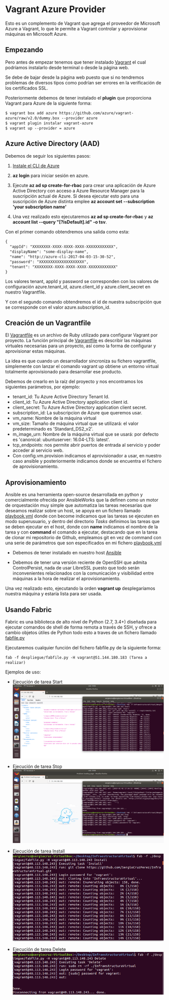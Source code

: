 # Vagrant Azure Provider

Esto es un complemento de Vagrant que agrega el proveedor de Microsoft Azure a Vagrant, lo que le permite a Vagrant controlar y aprovisionar máquinas en Microsoft Azure.

## Empezando

Pero antes de empezar tenemos que tener instalado [Vagrant](https://www.vagrantup.com/downloads.html) el cual podríamos instalarlo desde terminal o desde la página web.

Se debe de bajar desde la página web puesto que si no tendremos problemas de diversos tipos como podrían ser errores en la verificación de los certificados SSL.

Posteriormente debemos de tener instalado el **plugin** que proporciona Vagrant para Azure de la siguiente forma:

~~~
$ vagrant box add azure https://github.com/azure/vagrant-azure/raw/v2.0/dummy.box --provider azure
$ vagrant plugin instalar vagrant-azure
$ vagrant up --provider = azure
~~~

## Azure Active Directory (AAD)

Debemos de seguir los siguientes pasos:

1. [Instale el CLI de Azure](https://docs.microsoft.com/en-us/cli/azure/install-azure-cli?view=azure-cli-latest)

2. **az login** para iniciar sesión en azure.

3. Ejecute **az ad sp create-for-rbac** para crear una aplicación de Azure Active Directory con acceso a Azure Resource Manager para la suscripción actual de Azure. Si desea ejecutar esto para una suscripción de Azure distinta emplee **az account set --subscription 'your subscription name'**

4. Una vez realizado esto ejecutaremos **az ad sp create-for-rbac** y **az account list --query "[?isDefault].id" -o tsv**.

Con el primer comando obtendremos una salida como esta:

~~~
{
  "appId": "XXXXXXXX-XXXX-XXXX-XXXX-XXXXXXXXXXXX",
  "displayName": "some-display-name",
  "name": "http://azure-cli-2017-04-03-15-30-52",
  "password": "XXXXXXXXXXXXXXXXXXXX",
  "tenant": "XXXXXXXX-XXXX-XXXX-XXXX-XXXXXXXXXXXX"
}
~~~

Los valores tenant, appId y password se corresponden con los valores de configuración azure.tenant_id, azure.client_id y azure.client_secret en nuestro Vagrantfile.

Y con el segundo comando obtendremos el id de nuestra subscripción que se corresponde con el valor azure.subscription_id.

## Creación de un Vagrantfile

El [Vagrantfile](https://github.com/SergioCruzPerez/InfraestructuraVirtual/blob/master/Vagrantfile) es un archivo de Ruby utilizado para configurar Vagrant por proyecto. La función principal de [Vagrantfile](https://github.com/SergioCruzPerez/InfraestructuraVirtual/blob/master/Vagrantfile) es describir las máquinas virtuales necesarias para un proyecto, así como la forma de configurar y aprovisionar estas máquinas.

La idea es que cuando un desarrollador sincroniza su fichero vagrantfile, simplemente con lanzar el comando vagrant up obtiene un entorno virtual totalmente aprovisionado para desarrollar ese producto.

Debemos de crearlo en la raíz del proyecto y nos encontramos los siguientes parámetros, por ejemplo:

- tenant_id: Tu Azure Active Directory Tenant Id.
- client_id: Tu Azure Active Directory application client id.
- client_secret: Tu Azure Active Directory application client secret.
- subscription_id: La subscripcion de Azure que queremos usar.
- vm_name: Nombre de la máquina virtual
- vm_size: Tamaño de máquina virtual que se utilizará: el valor predeterminado es 'Standard_DS2_v2'.
- m_image_urn: Nombre de la máquina virtual que se usará: por defecto es 'canonical: ubuntuserver: 16.04-LTS: latest'.
- tcp_endpoints: nos permite abrir puertos de entrada al servicio y poder acceder al servicio web.
- Con config.vm.provision indicamos el aprovisionador a usar, en nuestro caso ansible y posteriormente indicamos donde se encuentra el fichero de aprovisionamiento.

## Aprovisionamiento

Ansible es una herramienta open-source desarrollada en python y comercialmente ofrecida por AnsibleWorks que la definen como un motor de orquestación muy simple que automatiza las tareas necesarias que deseamos realizar sobre un host, se apoya en un fichero llamado [playbook.yml](https://github.com/SergioCruzPerez/InfraestructuraVirtual/blob/master/provision/playbook.yml) donde con become indicamos que las tareas se ejecuten en modo superusuario, y dentro del directorio *Tasks* definimos las tareas que se deben ejecutar en el host, donde con **name** indicamos el nombre de la tarea y con **command** el comando a ejecutar, destacando que en la tarea de clonar mi repositorio de Github, empleamos git en vez de command con una serie de parámetros que son especificados en mi fichero [playbook.yml](https://github.com/SergioCruzPerez/InfraestructuraVirtual/blob/master/provision/playbook.yml)

- Debemos de tener instalado en nuestro host [Ansible](https://docs.ansible.com/ansible/latest/installation_guide/intro_installation.html#installing-the-control-machine)

- Debemos de tener una versión reciente de OpenSSH que admita ControlPersist, nada de usar LibreSSL puesto que todo serán inconvenientes relacionados con la comunicación y visibilidad entre máquinas a la hora de realizar el aprovisionamiento.

Una vez realizado esto, ejecutando la orden **vagrant up** desplegaríamos nuestra máquina y estaría lista para ser usada.

## Usando Fabric

Fabric es una biblioteca de alto nivel de Python (2.7, 3.4+) diseñada para ejecutar comandos de shell de forma remota a través de SSH, y ofrece a cambio objetos útiles de Python todo esto a traves de un fichero llamado [fabfile.py](https://github.com/SergioCruzPerez/InfraestructuraVirtual/blob/master/despliegue/fabfile.py)

Ejecutaremos cualquier función del fichero fabfile.py de la siguiente forma:

~~~
fab -f despliegue/fabfile.py -H vagrant@51.144.180.183 (Tarea a realizar)
~~~

Ejemplos de uso:

- Ejecución de tarea Start
![img](https://github.com/SergioCruzPerez/InfraestructuraVirtual/blob/master/docs/imagenes/Start.png)

- Ejecución de tarea Stop
![img](https://github.com/SergioCruzPerez/InfraestructuraVirtual/blob/master/docs/imagenes/Stop.png)

- Ejecución de tarea Install
![img](https://github.com/SergioCruzPerez/InfraestructuraVirtual/blob/master/docs/imagenes/Install.png)

- Ejecución de tarea Delete
![img](https://github.com/SergioCruzPerez/InfraestructuraVirtual/blob/master/docs/imagenes/Delete.png)
